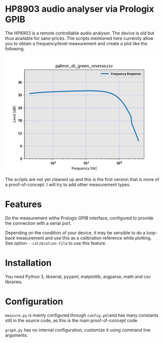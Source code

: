 HP8903 audio analyser via Prologix GPIB
===================

The HP8903 is a remote controllable audio analyser. The device is old but thus available for sane prices.
The scripts mentioned here currently allow you to obtain a frequency/level measurement and create a plot
like the following.

![Example image](doc/example_palmer_reverse.png)

The scripts are not yet cleaned up and this is the first version that is more of a proof-of-concept.
I will try to add other measurement types.


Features
========

Do the measurement witha Prologix GPIB interface, configured to provide the connection with a 
serial port.

Depending on the condition of your device, it may be sensible to do a loop-back measurement and
use this as a calibration reference while plotting. See option ```--calibration-file``` to
use this feature.


Installation
=========

You need Python 3, libserial, pyyaml, matplotlib, argparse, math and csv libraries.


Configuration
=============

```measure.py``` is mainly configured through ```config.yml```and has many constants still in the source
code, as this is the main proof-of-concept code.

```graph.py``` has no internal configuration, customize it using command line arguments.
